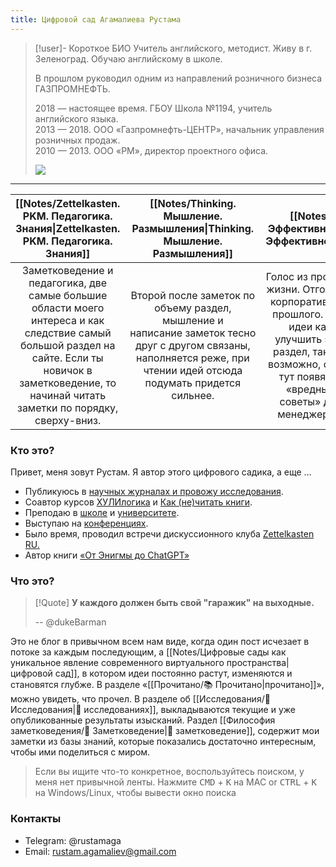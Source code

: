 ```yaml
---
title: Цифровой сад Агамалиева Рустама
---
```


> [!user]- Короткое БИО
> Учитель английского, методист. Живу в г. Зеленоград. Обучаю английскому в школе.   
>   
> В прошлом руководил одним из направлений розничного бизнеса ГАЗПРОМНЕФТЬ.
>
> 2018 — настоящее время. ГБОУ Школа №1194, учитель английского языка.   
> 2013 — 2018. ООО «Газпромнефть-ЦЕНТР», начальник управления розничных продаж.   
> 2010 — 2013. ООО «РМ», директор проектного офиса.
> 
> ![](https://rustamagamaliev.ru/wp-content/uploads/2023/10/Xnip2023-10-03_19-16-46-915x1024.jpg)


***

|                                                          [[Notes/Zettelkasten. PKM. Педагогика. Знания\|Zettelkasten. PKM. Педагогика. Знания]]                                                           |                                              [[Notes/Thinking. Мышление. Размышления\|Thinking. Мышление. Размышления]]                                              |                                                                [[Notes/Эффективность\|Эффективность]]                                                                |
|:---------------------------------------------------------------------------------------------------------------------------------------------------------------------------------------------------------:|:--------------------------------------------------------------------------------------------------------------------------------------------------------------------:|:--------------------------------------------------------------------------------------------------------------------------------------------------------------------:|
| Заметковедение и педагогика, две самые большие области моего интереса и как следствие самый большой раздел на сайте. Если ты новичок в заметковедение, то начинай читать заметки по порядку, сверху-вниз. | Второй после заметок по объему раздел, мышление и написание заметок тесно друг с другом связаны, наполняется реже, при чтении идей отсюда подумать придется сильнее. | Голос из прошлой жизни. Отголоски корпоративного прошлого. Есть идеи как улучшить этот раздел, так что возможно, скоро тут появятся «вредные советы» для менеджеров. |

### Кто это?

Привет, меня зовут Рустам. Я автор этого цифрового садика, а еще …

- Публикуюсь в [научных журналах и провожу исследования](https://rustamagamaliev.ru/?page_id=1507). 
- Соавтор курсов [ХУЛИлогика](https://logic.mnogosdelal.ru/) и [Как (не)читать книги](https://books.mnogosdelal.ru/). 
- Преподаю в [школе](https://sch1194zg.mskobr.ru/teacher-card/agamaliev-rustam-telmanovich) и [университете](https://www.miet.ru/structure/s/3075/e/111262/421). 
- Выступаю на [конференциях](https://rustamagamaliev.ru/?page_id=189). 
- Было время, проводил встречи дискуссионного клуба [Zettelkasten RU](https://podcast.ru/1575064982)[.](http://zttl.wiki/) 
- Автор книги [«От Энигмы до ChatGPT»](https://rustamagamaliev.ru/?page_id=1510)

### Что это?


> [!Quote] 
> **У каждого должен быть свой "гаражик" на выходные.**
> 
> -- @dukeBarman


Это не блог в привычном всем нам виде, когда один пост исчезает в потоке за каждым последующим, а [[Notes/Цифровые сады как уникальное явление современного виртуального пространства|цифровой сад]], в котором идеи постоянно растут, изменяются и становятся глубже. В разделе «[[Прочитано/📚 Прочитано|прочитано]]», можно увидеть, что прочел. В разделе об [[Исследования/🔬 Исследования|🔬 исследованиях]], выкладываются текущие и уже опубликованные результаты изысканий. Раздел [[Философия заметковедения/📝 Заметковедение|📝 заметковедение]], содержит мои заметки из базы знаний, которые показались достаточно интересным, чтобы ими поделиться с миром.

> Если вы ищите что-то конкретное, воспользуйтесь поиском, у меня нет привычной ленты.
> Нажмите <kbd>CMD</kbd> + <kbd>K</kbd> на MAC or <kbd>CTRL</kbd> + <kbd>K</kbd> на Windows/Linux, чтобы вывести окно поиска

### Контакты

- Telegram: @rustamaga
- Email: rustam.agamaliev@gmail.com
